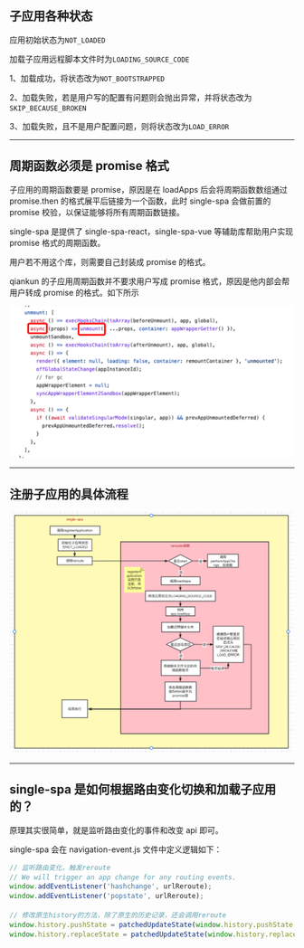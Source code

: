 ## 子应用各种状态

应用初始状态为`NOT_LOADED`

加载子应用远程脚本文件时为`LOADING_SOURCE_CODE`

1、加载成功，将状态改为`NOT_BOOTSTRAPPED`

2、加载失败，若是用户写的配置有问题则会抛出异常，并将状态改为`SKIP_BECAUSE_BROKEN`

3、加载失败，且不是用户配置问题，则将状态改为`LOAD_ERROR`

---

## 周期函数必须是 promise 格式

子应用的周期函数要是 promise，原因是在 loadApps 后会将周期函数数组通过 promise.then 的格式展平后链接为一个函数，此时 single-spa 会做前置的 promise 校验，以保证能够将所有周期函数链接。

single-spa 是提供了 single-spa-react，single-spa-vue 等辅助库帮助用户实现 promise 格式的周期函数。

用户若不用这个库，则需要自己封装成 promise 的格式。

qiankun 的子应用周期函数并不要求用户写成 promise 格式，原因是他内部会帮用户转成 promise 的格式。如下所示

![image-20211015101105339](assets/image-20211015101105339.png)

---

## 注册子应用的具体流程

![image-20211015103957894](assets/image-20211015103957894.png)

---

## single-spa 是如何根据路由变化切换和加载子应用的？

原理其实很简单，就是监听路由变化的事件和改变 api 即可。

single-spa 会在 navigation-event.js 文件中定义逻辑如下：

```js
// 监听路由变化，触发reroute
// We will trigger an app change for any routing events.
window.addEventListener('hashchange', urlReroute);
window.addEventListener('popstate', urlReroute);

// 修改原生history的方法，除了原生的历史记录，还会调用reroute
window.history.pushState = patchedUpdateState(window.history.pushState, 'pushState');
window.history.replaceState = patchedUpdateState(window.history.replaceState, 'replaceState');
```

